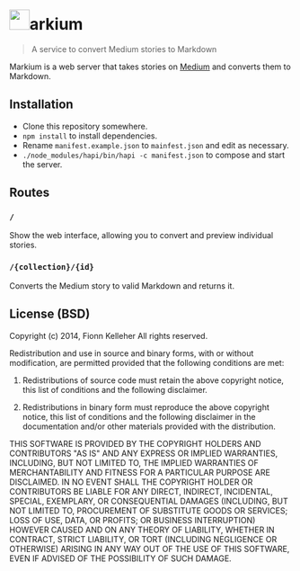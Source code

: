 # <img src="https://s3.amazonaws.com/obvious/logos/M_45_black.png" height=36/>arkium
> A service to convert Medium stories to Markdown

Markium is a web server that takes stories on [Medium](https://medium.com) and converts them to Markdown.

## Installation

- Clone this repository somewhere.
- `npm install` to install dependencies.
- Rename `manifest.example.json` to `mainfest.json` and edit as necessary.
- `./node_modules/hapi/bin/hapi -c manifest.json` to compose and start the server.

## Routes

### `/`
Show the web interface, allowing you to convert and preview individual stories.

### `/{collection}/{id}`
Converts the Medium story to valid Markdown and returns it.

## License (BSD)

Copyright (c) 2014, Fionn Kelleher
All rights reserved.

Redistribution and use in source and binary forms, with or without modification, are permitted provided that the following conditions are met:

1. Redistributions of source code must retain the above copyright notice, this list of conditions and the following disclaimer.

2. Redistributions in binary form must reproduce the above copyright notice, this list of conditions and the following disclaimer in the documentation and/or other materials provided with the distribution.

THIS SOFTWARE IS PROVIDED BY THE COPYRIGHT HOLDERS AND CONTRIBUTORS "AS IS" AND ANY EXPRESS OR IMPLIED WARRANTIES, INCLUDING, BUT NOT LIMITED TO, THE IMPLIED WARRANTIES OF MERCHANTABILITY AND FITNESS FOR A PARTICULAR PURPOSE ARE DISCLAIMED. IN NO EVENT SHALL THE COPYRIGHT HOLDER OR CONTRIBUTORS BE LIABLE FOR ANY DIRECT, INDIRECT, INCIDENTAL, SPECIAL, EXEMPLARY, OR CONSEQUENTIAL DAMAGES (INCLUDING, BUT NOT LIMITED TO, PROCUREMENT OF SUBSTITUTE GOODS OR SERVICES; LOSS OF USE, DATA, OR PROFITS; OR BUSINESS INTERRUPTION) HOWEVER CAUSED AND ON ANY THEORY OF LIABILITY, WHETHER IN CONTRACT, STRICT LIABILITY, OR TORT (INCLUDING NEGLIGENCE OR OTHERWISE) ARISING IN ANY WAY OUT OF THE USE OF THIS SOFTWARE, EVEN IF ADVISED OF THE POSSIBILITY OF SUCH DAMAGE.